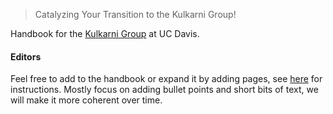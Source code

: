 > Catalyzing Your Transition to the Kulkarni Group!

Handbook for the [Kulkarni Group](https://kulkarni.sf.ucdavis.edu/) at UC Davis. 

#### Editors
Feel free to add to the handbook or expand it by adding pages, see [here](Editing_and_Copying_the_Handbook.md) for instructions.
Mostly focus on adding bullet points and short bits of text, we will make it more coherent over time.

